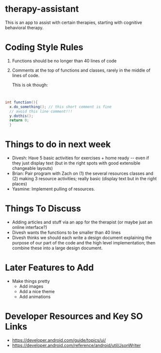 # therapy-assistant
This is an app to assist with certain therapies, starting with cognitive behavioral therapy.


# Coding Style Rules

1. Functions should be no longer than 40 lines of code

2. Comments at the top of functions and classes, rarely in the middle of lines
   of code. 

   This is ok though:

```java


int function(){
  x.do_something(); // this short comment is fine
  // avoid this line comment!!!
  y.dothis();
  return 0;
  }

```

# Things to do in next week


 * Divesh: Have 5 basic activities for exercises + home ready -- even if they
   just display text (but in the right spots with good extensible changeable
   layouts)
 * Brian: Pair program with Zach on (1) the several resources classes and (2)
   making 3 resource activities; really basic (display text but in the right
   places)
 * Yasmine: Implement pulling of resources.


# Things To Discuss

 * Adding articles and stuff via an app for the therapist (or maybe just an
   online interface?)
 * Divesh wants the functions to be smaller than 40 lines
 * Divesh thinks we should each write a design document explaining the purpose
   of our part of the code and the high level implementation; then combine these
   into a large design document.


# Later Features to Add


 * Make things pretty
   * Add images
   * Add a nice theme
   * Add animations



# Developer Resources and Key SO Links


 * https://developer.android.com/guide/topics/ui/
 * https://developer.android.com/reference/android/util/JsonWriter




